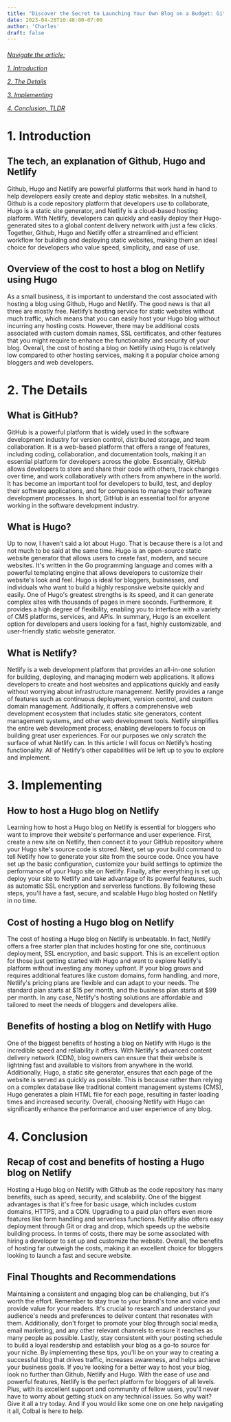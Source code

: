 ```yaml
---
title: "Discover the Secret to Launching Your Own Blog on a Budget: Github, Netlify and Hugo"
date: 2023-04-28T10:48:00-07:00
author: 'Charles'
draft: false
---
```

<h6>
<u>Navigate the article:</u>

[1. Introduction](#1-introduction)

[2. The Details](#2-the-details)

[3. Implementing](#3-implementing)

[4. Conclusion, TLDR](#4-conclusion)

</h6>

# 1. Introduction

## The tech, an explanation of Github, Hugo and Netlify

Github, Hugo and Netlify are powerful platforms that work hand in hand to help developers easily create and deploy static websites. In a nutshell, Github is a code repository platform that developers use to collaborate, Hugo is a static site generator, and Netlify is a cloud-based hosting platform. With Netlify, developers can quickly and easily deploy their Hugo-generated sites to a global content delivery network with just a few clicks. Together, Github, Hugo and Netlify offer a streamlined and efficient workflow for building and deploying static websites, making them an ideal choice for developers who value speed, simplicity, and ease of use.

## Overview of the cost to host a blog on Netlify using Hugo

As a small business, it is important to understand the cost associated with hosting a blog using Github, Hugo and Netlify. The good news is that all three are mostly free. 
Netlify’s hosting service for static websites without much traffic, which means that you can easily host your Hugo blog without incurring any hosting costs. However, there may be additional costs associated with custom domain names, SSL certificates, and other features that you might require to enhance the functionality and security of your blog. Overall, the cost of hosting a blog on Netlify using Hugo is relatively low compared to other hosting services, making it a popular choice among bloggers and web developers.

# 2. The Details

## What is GitHub?

GitHub is a powerful platform that is widely used in the software development industry for version control, distributed storage, and team collaboration. It is a web-based platform that offers a range of features, including coding, collaboration, and documentation tools, making it an essential platform for developers across the globe. Essentially, GitHub allows developers to store and share their code with others, track changes over time, and work collaboratively with others from anywhere in the world. It has become an important tool for developers to build, test, and deploy their software applications, and for companies to manage their software development processes. In short, GitHub is an essential tool for anyone working in the software development industry.

## What is Hugo?

Up to now, I haven’t said a lot about Hugo. That is because there is a lot and not much to be said at the same time. Hugo is an open-source static website generator that allows users to create fast, modern, and secure websites. It's written in the Go programming language and comes with a powerful templating engine that allows developers to customize their website's look and feel. Hugo is ideal for bloggers, businesses, and individuals who want to build a highly responsive website quickly and easily. One of Hugo's greatest strengths is its speed, and it can generate complex sites with thousands of pages in mere seconds. Furthermore, it provides a high degree of flexibility, enabling you to interface with a variety of CMS platforms, services, and APIs. In summary, Hugo is an excellent option for developers and users looking for a fast, highly customizable, and user-friendly static website generator.

## What is Netlify?

Netlify is a web development platform that provides an all-in-one solution for building, deploying, and managing modern web applications. It allows developers to create and host websites and applications quickly and easily without worrying about infrastructure management. Netlify provides a range of features such as continuous deployment, version control, and custom domain management. Additionally, it offers a comprehensive web development ecosystem that includes static site generators, content management systems, and other web development tools. Netlify simplifies the entire web development process, enabling developers to focus on building great user experiences.
For our purposes we only scratch the surface of what Netlify can. In this article I will focus on Netlify’s hosting functionality. All of Netlify’s other capabilities will be left up to you to explore and implement.  

# 3. Implementing

## How to host a Hugo blog on Netlify

Learning how to host a Hugo blog on Netlify is essential for bloggers who want to improve their website's performance and user experience. First, create a new site on Netlify, then connect it to your GitHub repository where your Hugo site's source code is stored. Next, set up your build command to tell Netlify how to generate your site from the source code. Once you have set up the basic configuration, customize your build settings to optimize the performance of your Hugo site on Netlify. Finally, after everything is set up, deploy your site to Netlify and take advantage of its powerful features, such as automatic SSL encryption and serverless functions. By following these steps, you'll have a fast, secure, and scalable Hugo blog hosted on Netlify in no time.

## Cost of hosting a Hugo blog on Netlify

The cost of hosting a Hugo blog on Netlify is unbeatable. In fact, Netlify offers a free starter plan that includes hosting for one site, continuous deployment, SSL encryption, and basic support. This is an excellent option for those just getting started with Hugo and want to explore Netlify's platform without investing any money upfront. If your blog grows and requires additional features like custom domains, form handling, and more, Netlify's pricing plans are flexible and can adapt to your needs. The standard plan starts at $15 per month, and the business plan starts at $99 per month. In any case, Netlify's hosting solutions are affordable and tailored to meet the needs of bloggers and developers alike.

## Benefits of hosting a blog on Netlify with Hugo

One of the biggest benefits of hosting a blog on Netlify with Hugo is the incredible speed and reliability it offers. With Netlify's advanced content delivery network (CDN), blog owners can ensure that their website is lightning fast and available to visitors from anywhere in the world. Additionally, Hugo, a static site generator, ensures that each page of the website is served as quickly as possible. This is because rather than relying on a complex database like traditional content management systems (CMS), Hugo generates a plain HTML file for each page, resulting in faster loading times and increased security. Overall, choosing Netlify with Hugo can significantly enhance the performance and user experience of any blog.

# 4. Conclusion

## Recap of cost and benefits of hosting a Hugo blog on Netlify
 
Hosting a Hugo blog on Netlify with Github as the code repository has many benefits, such as speed, security, and scalability. One of the biggest advantages is that it's free for basic usage, which includes custom domains, HTTPS, and a CDN. Upgrading to a paid plan offers even more features like form handling and serverless functions. Netlify also offers easy deployment through Git or drag and drop, which speeds up the website building process. In terms of costs, there may be some associated with hiring a developer to set up and customize the website. Overall, the benefits of hosting far outweigh the costs, making it an excellent choice for bloggers looking to launch a fast and secure website.

## Final Thoughts and Recommendations

Maintaining a consistent and engaging blog can be challenging, but it's worth the effort. Remember to stay true to your brand's tone and voice and provide value for your readers. It's crucial to research and understand your audience's needs and preferences to deliver content that resonates with them. Additionally, don't forget to promote your blog through social media, email marketing, and any other relevant channels to ensure it reaches as many people as possible. 
Lastly, stay consistent with your posting schedule to build a loyal readership and establish your blog as a go-to source for your niche. By implementing these tips, you'll be on your way to creating a successful blog that drives traffic, increases awareness, and helps achieve your business goals.
If you're looking for a better way to host your blog, look no further than Github, Netlify and Hugo. With the ease of use and powerful features, Netlify is the perfect platform for bloggers of all levels. Plus, with its excellent support and community of fellow users, you'll never have to worry about getting stuck on any technical issues. So why wait? Give it all a try today. And if you would like some one on one help navigating it all, Colbal is here to help.

